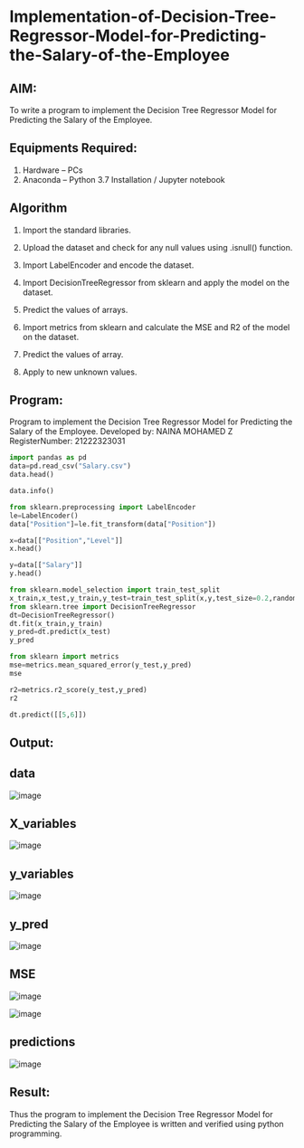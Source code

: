 # Implementation-of-Decision-Tree-Regressor-Model-for-Predicting-the-Salary-of-the-Employee

## AIM:
To write a program to implement the Decision Tree Regressor Model for Predicting the Salary of the Employee.

## Equipments Required:
1. Hardware – PCs
2. Anaconda – Python 3.7 Installation / Jupyter notebook

## Algorithm
1. Import the standard libraries.

2. Upload the dataset and check for any null values using .isnull() function.

3. Import LabelEncoder and encode the dataset.

4. Import DecisionTreeRegressor from sklearn and apply the model on the dataset.

5. Predict the values of arrays.

6. Import metrics from sklearn and calculate the MSE and R2 of the model on the dataset.

7. Predict the values of array.

8. Apply to new unknown values.

## Program:
Program to implement the Decision Tree Regressor Model for Predicting the Salary of the Employee.
Developed by: NAINA MOHAMED Z
RegisterNumber:  21222323031
```python
import pandas as pd
data=pd.read_csv("Salary.csv")
data.head()

data.info()

from sklearn.preprocessing import LabelEncoder
le=LabelEncoder()
data["Position"]=le.fit_transform(data["Position"])

x=data[["Position","Level"]]
x.head()

y=data[["Salary"]]
y.head()

from sklearn.model_selection import train_test_split
x_train,x_test,y_train,y_test=train_test_split(x,y,test_size=0.2,random_state=2)
from sklearn.tree import DecisionTreeRegressor
dt=DecisionTreeRegressor()
dt.fit(x_train,y_train)
y_pred=dt.predict(x_test)
y_pred

from sklearn import metrics
mse=metrics.mean_squared_error(y_test,y_pred)
mse

r2=metrics.r2_score(y_test,y_pred)
r2

dt.predict([[5,6]])
```
## Output:
## data
![image](https://github.com/user-attachments/assets/297709b0-3e39-4f81-882e-6c7449842bb9)
## X_variables
![image](https://github.com/user-attachments/assets/b1419ed9-aa24-4816-bc02-2d4c9679d649)
## y_variables
![image](https://github.com/user-attachments/assets/d63e4ac0-8d44-45ca-9100-fc9a89aee0b2)
## y_pred
![image](https://github.com/user-attachments/assets/60dcc712-2d32-4621-a4a2-b76a9f312579)
## MSE
![image](https://github.com/user-attachments/assets/c1e6cca8-2fd1-4ee4-a6bc-20c70dac0bb1)

![image](https://github.com/user-attachments/assets/a84e629b-b599-40fe-a08d-1b4c571cb199)
## predictions
![image](https://github.com/user-attachments/assets/846051b4-f62f-45a8-95c3-274b75fe1016)

## Result:
Thus the program to implement the Decision Tree Regressor Model for Predicting the Salary of the Employee is written and verified using python programming.
